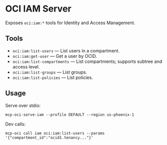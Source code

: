 # OCI IAM Server

Exposes `oci:iam:*` tools for Identity and Access Management.

## Tools
- `oci:iam:list-users` — List users in a compartment.
- `oci:iam:get-user` — Get a user by OCID.
- `oci:iam:list-compartments` — List compartments; supports subtree and access level.
- `oci:iam:list-groups` — List groups.
- `oci:iam:list-policies` — List policies.

## Usage
Serve over stdio:
```
mcp-oci-serve-iam --profile DEFAULT --region us-phoenix-1
```
Dev calls:
```
mcp-oci call iam oci:iam:list-users --params '{"compartment_id":"ocid1.tenancy..."}'
```
